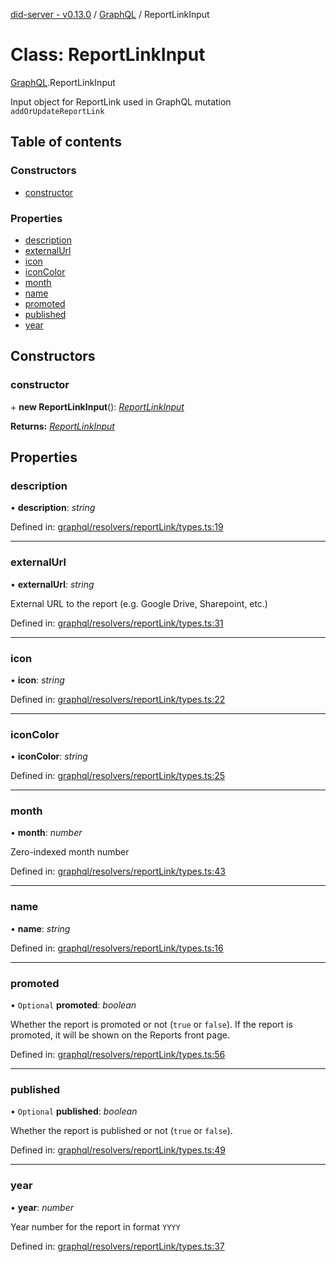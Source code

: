 [did-server - v0.13.0](../README.md) / [GraphQL](../modules/graphql.md) / ReportLinkInput

# Class: ReportLinkInput

[GraphQL](../modules/graphql.md).ReportLinkInput

Input object for ReportLink used in GraphQL mutation `addOrUpdateReportLink`

## Table of contents

### Constructors

- [constructor](graphql.reportlinkinput.md#constructor)

### Properties

- [description](graphql.reportlinkinput.md#description)
- [externalUrl](graphql.reportlinkinput.md#externalurl)
- [icon](graphql.reportlinkinput.md#icon)
- [iconColor](graphql.reportlinkinput.md#iconcolor)
- [month](graphql.reportlinkinput.md#month)
- [name](graphql.reportlinkinput.md#name)
- [promoted](graphql.reportlinkinput.md#promoted)
- [published](graphql.reportlinkinput.md#published)
- [year](graphql.reportlinkinput.md#year)

## Constructors

### constructor

\+ **new ReportLinkInput**(): [*ReportLinkInput*](graphql.reportlinkinput.md)

**Returns:** [*ReportLinkInput*](graphql.reportlinkinput.md)

## Properties

### description

• **description**: *string*

Defined in: [graphql/resolvers/reportLink/types.ts:19](https://github.com/Puzzlepart/did/blob/dev/server/graphql/resolvers/reportLink/types.ts#L19)

___

### externalUrl

• **externalUrl**: *string*

External URL to the report (e.g. Google Drive, Sharepoint, etc.)

Defined in: [graphql/resolvers/reportLink/types.ts:31](https://github.com/Puzzlepart/did/blob/dev/server/graphql/resolvers/reportLink/types.ts#L31)

___

### icon

• **icon**: *string*

Defined in: [graphql/resolvers/reportLink/types.ts:22](https://github.com/Puzzlepart/did/blob/dev/server/graphql/resolvers/reportLink/types.ts#L22)

___

### iconColor

• **iconColor**: *string*

Defined in: [graphql/resolvers/reportLink/types.ts:25](https://github.com/Puzzlepart/did/blob/dev/server/graphql/resolvers/reportLink/types.ts#L25)

___

### month

• **month**: *number*

Zero-indexed month number

Defined in: [graphql/resolvers/reportLink/types.ts:43](https://github.com/Puzzlepart/did/blob/dev/server/graphql/resolvers/reportLink/types.ts#L43)

___

### name

• **name**: *string*

Defined in: [graphql/resolvers/reportLink/types.ts:16](https://github.com/Puzzlepart/did/blob/dev/server/graphql/resolvers/reportLink/types.ts#L16)

___

### promoted

• `Optional` **promoted**: *boolean*

Whether the report is promoted or not (`true` or `false`). If the
report is promoted, it will be shown on the Reports front page.

Defined in: [graphql/resolvers/reportLink/types.ts:56](https://github.com/Puzzlepart/did/blob/dev/server/graphql/resolvers/reportLink/types.ts#L56)

___

### published

• `Optional` **published**: *boolean*

Whether the report is published or not (`true` or `false`).

Defined in: [graphql/resolvers/reportLink/types.ts:49](https://github.com/Puzzlepart/did/blob/dev/server/graphql/resolvers/reportLink/types.ts#L49)

___

### year

• **year**: *number*

Year number for the report in format `YYYY`

Defined in: [graphql/resolvers/reportLink/types.ts:37](https://github.com/Puzzlepart/did/blob/dev/server/graphql/resolvers/reportLink/types.ts#L37)
